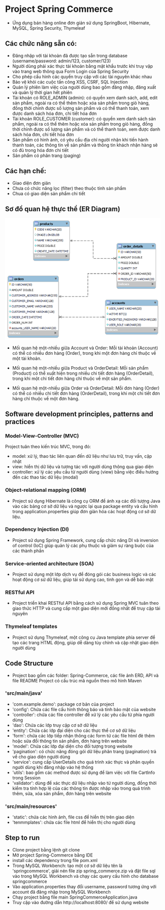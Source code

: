 # Project Spring Commerce
- Ứng dụng bán hàng online đơn giản sử dụng SpringBoot, Hibernate, MySQL, Spring Security, Thymeleaf
## Các chức năng sẵn có:
- Đăng nhập với tài khoản đã được tạo sẵn trong database (username/password: admin/123, customer/123)
- Người dùng phải xác thực tài khoản bằng mật khẩu trước khi truy vập vào trang web thông qua Form Login của Spring Security
- Cho phép cấu hình các quyền truy cập với các tài nguyên khác nhau
- Bảo vệ khỏi các cuộc tấn công XSS, CSRF, SQL Injection
- Quản lý phiên làm việc của người dùng bao gồm đăng nhập, đăng xuất và quản lý thời gian hết phiên 
- Tài khoản có ROLE_ADMIN (admin): có quyền xem danh sách, add, edit sản phẩm, ngoài ra có thể thêm hoặc xóa sản phẩm trong giỏ hàng, đồng thời chỉnh được số lượng sản phẩm và có thể thanh toán, xem được danh sách hóa đơn, chi tiết hóa đơn
- Tài khoản ROLE_CUSTOMER (customer): có quyền xem danh sách sản phẩm,  ngoài ra có thể thêm hoặc xóa sản phẩm trong giỏ hàng, đồng thời chỉnh được số lượng sản phẩm và có thể thanh toán, xem được danh sách hóa đơn, chi tiết hóa đơn
- Sản phẩm có hình ảnh, có yêu cầu địa chỉ người nhận khi tiến hành thanh toán, các thông tin về sản phẩm và thông tin khách nhận hàng sẽ có đủ trong hóa đơn chi tiết
- Sản phẩm có phân trang (paging)
## Các hạn chế:
- Giao diện đơn giản
- Chưa có chức năng lọc (filter) theo thuộc tính sản phẩm
- Chua có giao diện sản phẩm chi tiết
## Sơ đồ quan hệ thực thể (ER Diagram)
![ERD](https://github.com/darkfrince0101/51900846_TranDucVan_Midterm/blob/11ecf02a5c90fb0bda79f8c366fa7bd2f695a1b9/ERD.png)
- Mối quan hệ một-nhiều giữa Account và Order: Mỗi tài khoản (Account) có thể có nhiều đơn hàng (Order), trong khi một đơn hàng chỉ thuộc về một tài khoản.

- Mối quan hệ một-nhiều giữa Product và OrderDetail: Mỗi sản phẩm (Product) có thể xuất hiện trong nhiều chi tiết đơn hàng (OrderDetail), trong khi một chi tiết đơn hàng chỉ thuộc về một sản phẩm.

- Mối quan hệ một-nhiều giữa Order và OrderDetail: Mỗi đơn hàng (Order) có thể có nhiều chi tiết đơn hàng (OrderDetail), trong khi một chi tiết đơn hàng chỉ thuộc về một đơn hàng.
## Software development principles, patterns and practices
### Model-View-Controller (MVC)
Project tuân theo kiến trúc MVC, trong đó:
- model: xử lý, thao tác liên quan đến dữ liệu như lưu trữ, truy vấn, cập nhật
- view: hiển thị dữ liệu và tương tác với người dùng thông qua giao diện
- controller: xử lý các yêu cầu từ người dùng (view) bằng việc điều hướng đến các thao tác dữ liệu (modal)
### Object-relational mapping (ORM)
- Project sử dụng Hibernate là công cụ ORM để ánh xạ các đối tượng Java vào các bảng cơ sở dữ liệu và ngược lại qua package entity và cấu hình trong application.properties giúp đơn giản hóa các hoạt động cơ sở dữ liệu.
### Dependency Injection (DI)
- Project sử dụng Spring Framework, cung cấp chức năng DI và inversion of control (IoC) giúp quản lý các phụ thuộc và giảm sự ràng buộc của các thành phần
### Service-oriented architecture (SOA)
- Project sử dụng một lớp dịch vụ để đóng gói các business logic và các hoạt động cơ sử dữ liệu, giúp tái sử dụng cao, tinh gọn và dễ bảo mật
### RESTful API
- Project triển khai RESTful API bằng cách sử dụng Spring MVC tuân theo giao thức HTTP và cung cấp một giao diện mới đồng nhất để truy cập tài nguyên
### Thymeleaf templates
- Project sử dụng Thymeleaf, một công cụ Java template phía server để tạo các trang HTML động, giúp dễ dàng tùy chỉnh và cập nhật giao diện người dùng
## Code Structure
- Project bao gồm các folder: Spring-Commerce, các file ảnh ERD, API và file README
Project có cấu trúc mã nguồn theo mô hình Maven
### 'src/main/java'
- 'com.example.demo': package cơ bản của project
- 'config': Chứa các file cấu hình thông báo và tính bảo mật của website
- 'controller': chứa các file controller để xử lý các yêu cầu từ phía người dùng
- 'dao': Chứa các lớp truy cập cơ sở dữ liệu
- 'entity': Chứa các lớp đại diện cho các thực thể cơ sở dữ liệu
- 'form': chứa các lớp tiếp nhận thông các form từ các file html đẻ thêm hoặc sửa đổi thông tin sản phẩm, đơn hàng trên website
- 'model': Chứa các lớp đại diện cho đối tượng trong website
- 'pagination': có chức năng đóng gói dữ liệu phân trang (pagination) trả về cho giao diện người dùng
- 'service': cung cấp UserDetails cho quá trình xác thực và phân quyền người dùng khi đăng nhập vào hệ thống
- 'utils': bao gồm các method được sử dụng để làm việc với file CartInfo trong Session
- 'validator': dùng để xác thực dữ liệu nhập vào từ người dùng, đồng thời kiểm tra tính hợp lệ của các thông tin được nhập vào trong quá trình thêm, sửa, xóa sản phẩm, đơn hàng trên website
### 'src/main/resources'
- 'static': chứa các hình ảnh, file css để hiển thị trên giao diện
- 'tenmmplates': chứa các file html để hiển thị cho người dùng
## Step to run
- Clone project bằng lệnh git clone 
- Mở project Spring-Commerce bằng IDE 
- install các dependency trong file pom.xml
- Trong MySQL Workbench: tạo một cơ sở dữ liệu tên là 'springcommerce', giải nén file zip spring_commerce.zip và đặt file sql vào trong MySQL Workbench và chạy các query cấu hình cho database springcommerce
- Vào application.properties thay đổi username, password tương ứng với account đã đăng nhập trong MySQL Workbench
- Chạy project bằng file main SpringCommerceApplication.java
- Truy cập vào đường dẫn http://localhost:8080/ để sử dụng website
